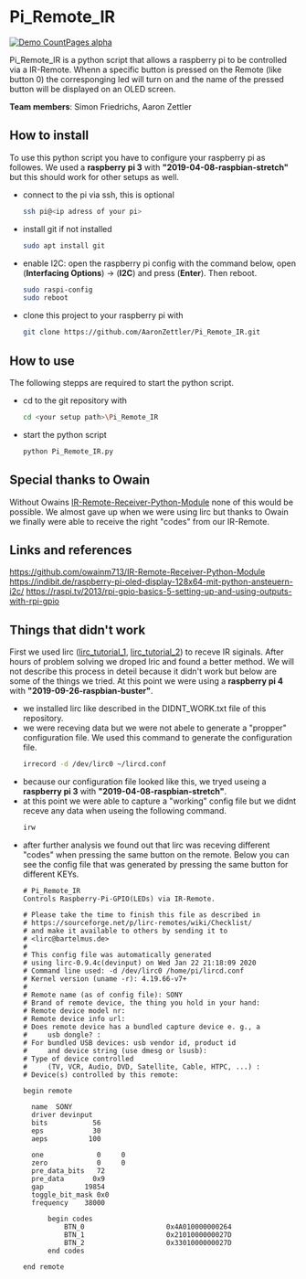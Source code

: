 # Pi_Remote_IR
[![Demo CountPages alpha](https://ia601506.us.archive.org/28/items/piremoteirlowres_20200125/Pi_Remote_IR_lowres.jpg)](https://archive.org/embed/piremoteirlowres)

Pi_Remote_IR is a python script that allows a raspberry pi to be controlled via a IR-Remote. Whenn a specific button is pressed on the Remote (like button 0) the corresponging led will turn on and the name of the pressed button will be displayed on an OLED screen.  

**Team members**: Simon Friedrichs, Aaron Zettler

## How to install
To use this python script you have to configure your raspberry pi as followes. We used a **raspberry pi 3** with **"2019-04-08-raspbian-stretch"** but this should work for other setups as well.
  - connect to the pi via ssh, this is optional 
    ```sh
    ssh pi@<ip adress of your pi>
    ```
  - install git if not installed 
    ```sh
    sudo apt install git
    ```
  - enable I2C: open the raspberry pi config with the command below, open (**Interfacing Options**) -> (**I2C**) and press (**Enter**). Then reboot.
    ```sh
    sudo raspi-config
    sudo reboot
    ```

  - clone this project to your raspberry pi with
    ```sh
    git clone https://github.com/AaronZettler/Pi_Remote_IR.git
    ```
    
## How to use
The following stepps are required to start the python script.
  - cd to the git repository with
    ```sh
    cd <your setup path>\Pi_Remote_IR
    ```
  - start the python script
    ```sh
    python Pi_Remote_IR.py
    ```
## Special thanks to Owain
Without Owains [IR-Remote-Receiver-Python-Module] none of this would be possible. We almost gave up when we were using lirc but thanks to Owain we finally were able to receive the right "codes" from our IR-Remote.
    
## Links and references
https://github.com/owainm713/IR-Remote-Receiver-Python-Module
https://indibit.de/raspberry-pi-oled-display-128x64-mit-python-ansteuern-i2c/
https://raspi.tv/2013/rpi-gpio-basics-5-setting-up-and-using-outputs-with-rpi-gpio

## Things that didn't work
First we used lirc ([lirc_tutorial_1], [lirc_tutorial_2]) to receve IR siginals. After hours of problem solving we droped lric and found a better method. We will not describe this process in deteil because it didn't work but below are some of the things we tried. At this point we were using a **raspberry pi 4** with **"2019-09-26-raspbian-buster"**.
 - we installed lirc like described in the DIDNT_WORK.txt file of this repository.
 - we were receving data but we were not abele to generate a "propper" configuration file. We used this command to generate the configuration file.
   ```sh
   irrecord -d /dev/lirc0 ~/lircd.conf
   ```
 - because our configuration file looked like this, we tryed useing a **raspberry pi 3** with **"2019-04-08-raspbian-stretch"**.
 - at this point we were able to capture a "working" config file but we didnt receve any data when useing the following command.
   ```sh
   irw
   ```
 - after further analysis we found out that lirc was receving different "codes" when pressing the same button on the remote. Below you can see the config file that was generated by pressing the same button for different KEYs. 
    ```text
    # Pi_Remote_IR
    Controls Raspberry-Pi-GPIO(LEDs) via IR-Remote.
    
    # Please take the time to finish this file as described in
    # https://sourceforge.net/p/lirc-remotes/wiki/Checklist/
    # and make it available to others by sending it to
    # <lirc@bartelmus.de>
    #
    # This config file was automatically generated
    # using lirc-0.9.4c(devinput) on Wed Jan 22 21:18:09 2020
    # Command line used: -d /dev/lirc0 /home/pi/lircd.conf
    # Kernel version (uname -r): 4.19.66-v7+
    #
    # Remote name (as of config file): SONY
    # Brand of remote device, the thing you hold in your hand:
    # Remote device model nr:
    # Remote device info url:
    # Does remote device has a bundled capture device e. g., a
    #     usb dongle? :
    # For bundled USB devices: usb vendor id, product id
    #     and device string (use dmesg or lsusb):
    # Type of device controlled
    #     (TV, VCR, Audio, DVD, Satellite, Cable, HTPC, ...) :
    # Device(s) controlled by this remote:
    
    begin remote
    
      name  SONY
      driver devinput
      bits           56
      eps            30
      aeps          100
    
      one             0     0
      zero            0     0
      pre_data_bits   72
      pre_data       0x9
      gap          19854
      toggle_bit_mask 0x0
      frequency    38000
    
          begin codes
              BTN_0                    0x4A010000000264
              BTN_1                    0x2101000000027D
              BTN_2                    0x3301000000027D
          end codes
    
    end remote
    ```
[lirc_tutorial_1]: <https://clever.coex.tech/en/ir_sensors.html>
[lirc_tutorial_2]: <https://tutorials-raspberrypi.de/raspberry-pi-ir-remote-control/>
[IR-Remote-Receiver-Python-Module]: <https://github.com/owainm713/IR-Remote-Receiver-Python-Module>
